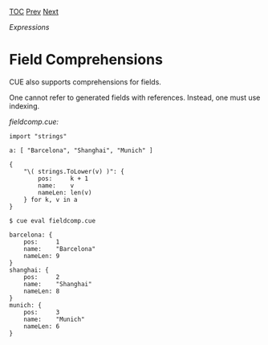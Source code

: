 [TOC](Readme.md) [Prev](listcomp.md) [Next](conditional.md)

_Expressions_

# Field Comprehensions

CUE also supports comprehensions for fields.

One cannot refer to generated fields with references.
Instead, one must use indexing.

<!-- CUE editor -->
_fieldcomp.cue:_
```
import "strings"

a: [ "Barcelona", "Shanghai", "Munich" ]

{
    "\( strings.ToLower(v) )": {
        pos:     k + 1
        name:    v
        nameLen: len(v)
    } for k, v in a
}
```

<!-- result -->
`$ cue eval fieldcomp.cue`
```
barcelona: {
    pos:     1
    name:    "Barcelona"
    nameLen: 9
}
shanghai: {
    pos:     2
    name:    "Shanghai"
    nameLen: 8
}
munich: {
    pos:     3
    name:    "Munich"
    nameLen: 6
}
```
